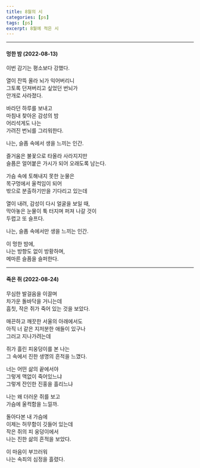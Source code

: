 ```yaml
---
title: 8월의 시
categories: [ps]
tags: [ps]
excerpt: 8월에 적은 시
---
```


***

#### 멍한 밤 (2022-08-13)

이번 감기는 평소보다 강했다.  

열이 잔뜩 올라 뇌가 익어버리니  
그토록 던져버리고 싶었던 번뇌가   
안개로 사라졌다.  

바라던 하루를 보내고  
마침내 찾아온 감성의 밤  
어리석게도 나는  
가려진 번뇌를 그리워한다.   

나는, 슬픔 속에서 생을 느끼는 인간.   

즐거움은 불꽃으로 타올라 사라지지만  
슬픔은 얼어붙은 가시가 되어 오래도록 남는다.  
 
가슴 속에 토해내지 못한 눈물은  
목구멍에서 울컥임이 되어   
밖으로 분출하기만을 기다리고 있는데  

열이 내려, 감성이 다시 얼굴을 보일 때,  
막아놓은 눈물이 툭 터지며 퍼져 나갈 것이  
두렵고 또 슬프다.  

나는, 슬픔 속에서만 생을 느끼는 인간.  

이 멍한 밤에,  
나는 방향도 없이 방황하며,  
메마른 슬픔을 슬퍼한다.  

***

#### 죽은 쥐 (2022-08-24)

무심한 발걸음을 이끌며  
차가운 돌바닥을 거니는데  
흠칫, 작은 쥐가 죽어 있는 것을 보았다.   

매끈하고 깨끗한 서울의 아래에서도  
아직 너 같은 지저분한 애들이 있구나  
그러고 지나가려는데  

쥐가 흘린 피웅덩이를 본 나는  
그 속에서 진한 생명의 흔적을 느꼈다.   

너는 어떤 삶의 끝에서야  
그렇게 맥없이 죽어있느냐  
그렇게 잔인한 진홍을 흘리느냐   

나는 왜 더러운 쥐를 보고  
가슴에 울컥함을 느낄까.   

돌아다본 내 가슴에  
이제는 허무함이 깃들어 있는데  
작은 쥐의 피 웅덩이에서  
나는 진한 삶의 흔적을 보았다.   

이 마음이 부끄러워  
나는 속죄의 심정을 흘렸다.   

